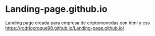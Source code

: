 # Landing-page.github.io
Landing page creada para empresa de criptomonedas con html y css
https://rodrigoroque98.github.io/Landing-page.github.io/
